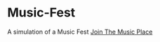 # Music-Fest
A simulation of a Music Fest 
[Join The Music Place](https://xenodochial-agnesi-7dc5d6.netlify.app/)
